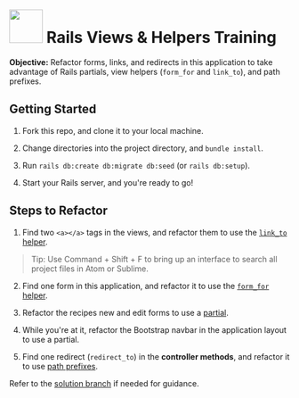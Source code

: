 # <img src="https://cloud.githubusercontent.com/assets/7833470/10899314/63829980-8188-11e5-8cdd-4ded5bcb6e36.png" height="60"> Rails Views & Helpers Training

**Objective:** Refactor forms, links, and redirects in this application to take advantage of Rails partials, view helpers (`form_for` and `link_to`), and path prefixes.

## Getting Started

1. Fork this repo, and clone it to your local machine.  

2. Change directories into the project directory, and `bundle install`.  

3. Run `rails db:create db:migrate db:seed` (or `rails db:setup`).  

4. Start your Rails server, and you're ready to go!

## Steps to Refactor

1. Find two `<a></a>` tags in the views, and refactor them to use the <a href="http://apidock.com/rails/ActionView/Helpers/UrlHelper/link_to" target="_blank">`link_to` helper</a>.
  > Tip: Use Command + Shift + F to bring up an interface to search all project files in Atom or Sublime.

2. Find one form in this application, and refactor it to use the <a href="http://guides.rubyonrails.org/form_helpers.html#binding-a-form-to-an-object" target="_blank">`form_for` helper</a>.

3. Refactor the recipes new and edit forms to use a <a href="http://guides.rubyonrails.org/layouts_and_rendering.html#using-partials" target="_blank">partial</a>.

4. While you're at it, refactor the Bootstrap navbar in the application layout to use a partial.

5. Find one redirect (`redirect_to`) in the **controller methods**, and refactor it to use <a href="http://guides.rubyonrails.org/routing.html#prefixing-the-named-route-helpers" target="_blank">path prefixes</a>.

Refer to the [solution branch](/../../tree/solution) if needed for guidance.
